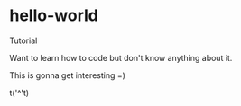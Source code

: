 # hello-world
Tutorial

Want to learn how to code but don't know anything about it.

This is gonna get interesting =)

t('^'t) 
